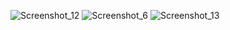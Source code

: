 ![Screenshot_12](https://user-images.githubusercontent.com/43748738/226097195-82b1f32e-c441-4494-a92b-19694c995cef.png)
![Screenshot_6](https://user-images.githubusercontent.com/43748738/226097207-5666f4d8-7a1e-4cca-9920-a7c1c8f751f4.png)
![Screenshot_13](https://user-images.githubusercontent.com/43748738/226097209-2c4ebac9-c1a7-40c4-a31a-fd4bb55d36d4.png)
